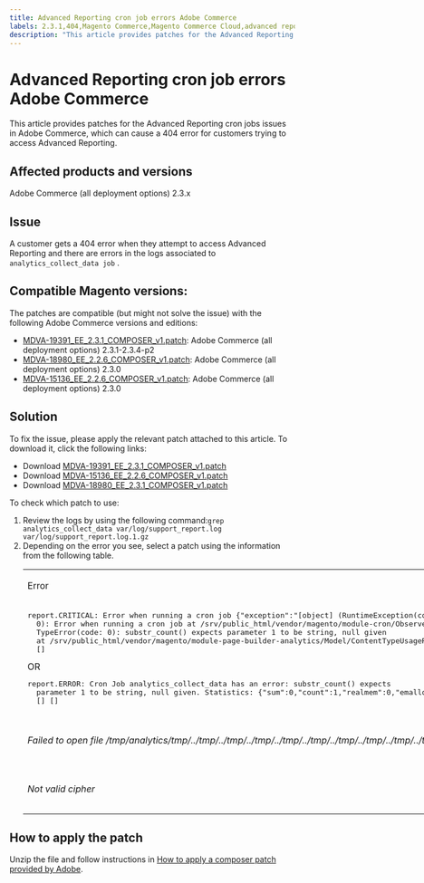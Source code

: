 ```yaml
---
title: Advanced Reporting cron job errors Adobe Commerce
labels: 2.3.1,404,Magento Commerce,Magento Commerce Cloud,advanced reporting,known issue,patch,troubleshooting,2.3.4-p2,2.3.4,2.3.3-p1,2.3.3,2.3.2-p2,2.3.2,2.3.0
description: "This article provides patches for the Advanced Reporting cron jobs issues in Adobe Commerce, which can cause a 404 error for customers trying to access Advanced Reporting."
---
```


# Advanced Reporting cron job errors Adobe Commerce

This article provides patches for the Advanced Reporting cron jobs issues in Adobe Commerce, which can cause a 404 error for customers trying to access Advanced Reporting.

## Affected products and versions

Adobe Commerce (all deployment options) 2.3.x

## Issue

A customer gets a 404 error when they attempt to access Advanced Reporting and there are errors in the logs associated to `analytics_collect_data job` .

## Compatible Magento versions:

The patches are compatible (but might not solve the issue) with the following Adobe Commerce versions and editions:

* [MDVA-19391\_EE\_2.3.1\_COMPOSER\_v1.patch](assets/MDVA-19391_EE_2.3.1_COMPOSER_v1.patch.zip): Adobe Commerce (all deployment options) 2.3.1-2.3.4-p2
* [MDVA-18980\_EE\_2.2.6\_COMPOSER\_v1.patch](assets/MDVA-18980_EE_2.2.6_COMPOSER_v1.patch.zip): Adobe Commerce (all deployment options) 2.3.0
* [MDVA-15136\_EE\_2.2.6\_COMPOSER\_v1.patch](assets/MDVA-15136_EE_2.2.6_COMPOSER_v1.patch.zip): Adobe Commerce (all deployment options) 2.3.0

## **Solution**

To fix the issue, please apply the relevant patch attached to this article. To download it, click the following links:

* Download [MDVA-19391\_EE\_2.3.1\_COMPOSER\_v1.patch](assets/MDVA-19391_EE_2.3.1_COMPOSER_v1.patch.zip)
* Download [MDVA-15136\_EE\_2.2.6\_COMPOSER\_v1.patch](assets/MDVA-15136_EE_2.2.6_COMPOSER_v1.patch.zip)
* Download [MDVA-18980\_EE\_2.3.1\_COMPOSER\_v1.patch](assets/MDVA-18980_EE_2.2.6_COMPOSER_v1.patch.zip)

To check which patch to use:

<ol><li>Review the logs by using the following command:<code>grep analytics_collect_data var/log/support_report.log var/log/support_report.log.1.gz</code>
</li><li>Depending on the error you see, select a patch using the information from the following table.<table style="width: 826px;">
<tbody>
<tr>
<td class="wysiwyg-text-align-center">
<p>Error</p>
</td>
<td class="wysiwyg-text-align-center">Patch</td>
</tr>
<tr>
<td>
<pre>report.CRITICAL: Error when running a cron job {"exception":"[object] (RuntimeException(code:
  0): Error when running a cron job at /srv/public_html/vendor/magento/module-cron/Observer/ProcessCronQueueObserver.php:327,
  TypeError(code: 0): substr_count() expects parameter 1 to be string, null given
  at /srv/public_html/vendor/magento/module-page-builder-analytics/Model/ContentTypeUsageReportProvider.php:106)"}
  []</pre>OR<pre>report.ERROR: Cron Job analytics_collect_data has an error: substr_count() expects
  parameter 1 to be string, null given. Statistics: {"sum":0,"count":1,"realmem":0,"emalloc":0,"realmem_start":224919552,"emalloc_start":216398384}
  [] []</pre>
<p> </p>
</td>
<td>Apply<a href="assets/MDVA-19391_EE_2.3.1_COMPOSER_v1.patch">MDVA-19391_EE_2.3.1_COMPOSER_v1.patch.zip</a>, clear cache and wait 24 hours for the job to run again and try again.</td>
</tr>
<tr>
<td>
<p><em>Failed to open file /tmp/analytics/tmp/../tmp/../tmp/../tmp/../tmp/../tmp/../tmp/../tmp/../tmp/../tmp/../tmp/../tmp/../tmp/../tmp/../tmp/../tmp/../tmp/../</em></p>
</td>
<td>Apply<a href="assets/MDVA-15136_EE_2.2.6_COMPOSER_v1.patch">MDVA-15136_EE_2.2.6_COMPOSER_v1.patch.zip</a>, clear cache and wait 24 hours for the job to run again and try again.</td>
</tr>
<tr>
<td><em>Not valid cipher</em></td>
<td>Apply<a href="assets/MDVA-18980_EE_2.2.6_COMPOSER_v1.patch">MDVA-18980_EE_2.2.6_COMPOSER_v1.patch.zip</a>, clear cache and wait 24 hours for the job to run again and try again.</td>
</tr>
</tbody>
</table>
</li></ol>

## How to apply the patch

Unzip the file and follow instructions in [How to apply a composer patch provided by Adobe](https://support.magento.com/hc/en-us/articles/360028367731). 

